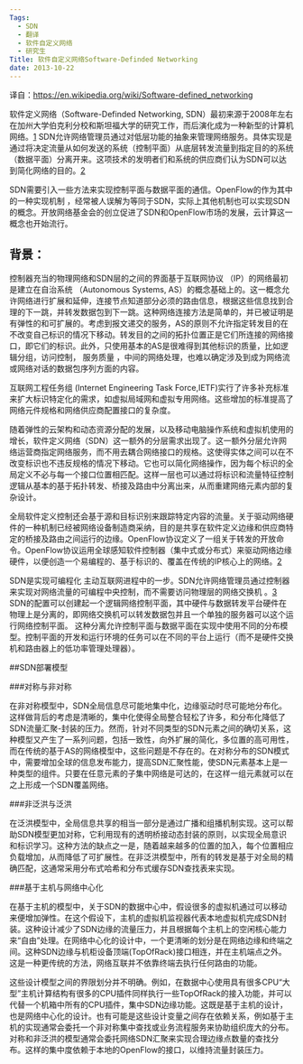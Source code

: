 ```yaml
---
Tags:
  - SDN
  - 翻译
  - 软件自定义网络
  - 研究生
Title: 软件自定义网络Software-Definded Networking
date: 2013-10-22
---
```


译自：https://en.wikipedia.org/wiki/Software-defined_networking

软件定义网络（Software-Definded Networking, SDN）最初来源于2008年左右在加州大学伯克利分校和斯坦福大学的研究工作，而后演化成为一种新型的计算机网络。[1] SDN允许网络管理员通过对低层功能的抽象来管理网络服务。具体实现是通过将决定流量从如何发送的系统（控制平面）从底层转发流量到指定目的的系统（数据平面）分离开来。这项技术的发明者们和系统的供应商们认为SDN可以达到简化网络的目的。[2]
<!--more-->
SDN需要引入一些方法来实现控制平面与数据平面的通信。OpenFlow的作为其中的一种实现机制 ，经常被人误解为等同于SDN，实际上其他机制也可以实现SDN的概念。开放网络基金会的创立促进了SDN和OpenFlow市场的发展，云计算这一概念也开始流行。

## 背景：

控制器充当的物理网络和SDN层的之间的界面基于互联网协议 （IP）的网络最初是建立在自治系统 （Autonomous Systems, AS）的概念基础上的。这一概念允许网络进行扩展和延伸，连接节点知道部分必须的路由信息，根据这些信息找到合理的下一跳，并转发数据包到下一跳。这种网络连接方法是简单的，并已被证明是有弹性的和可扩展的。考虑到报文递交的服务，AS的原则不允许指定转发目的在不改变自己标识的情况下移动。转发目的之间的拓扑位置正是它们所连接的网络接口，即它们的标识。此外，只使用基本的AS是很难得到其他标识的质量，比如逻辑分组，访问控制， 服务质量 ，中间的网络处理，也难以确定涉及到成为网络流或网络对话的数据包序列方面的内容。

互联网工程任务组 (Internet Engineering Task Force,IETF)实行了许多补充标准来扩大标识特定化的需求，如虚拟局域网和虚拟专用网络。这些增加的标准提高了网络元件规格和网络供应商配置接口的复杂度。

随着弹性的云架构和动态资源分配的发展，以及移动电脑操作系统和虚拟机使用的增长，软件定义网络（SDN）这一额外的分层需求出现了。这一额外分层允许网络运营商指定网络服务，而不用去耦合网络接口的规格。这使得实体之间可以在不改变标识也不违反规格的情况下移动。它也可以简化网络操作，因为每个标识的全局定义不必与每一个接口位置相匹配。这样一层也可以通过将标识和流量特征控制逻辑从基本的基于拓扑转发、桥接及路由中分离出来，从而重建网络元素内部的复杂设计。

全局软件定义控制还会基于源和目标识别来跟踪特定内容的流量。关于驱动网络硬件的一种机制已经被网络设备制造商采纳，目的是共享在软件定义边缘和供应商特定的桥接及路由之间运行的边缘。OpenFlow协议定义了一组关于转发的开放命令。OpenFlow协议运用全球感知软件控制器（集中式或分布式）来驱动网络边缘硬件，以便创造一个易编程的、基于标识的、覆盖在传统的IP核心上的网络。[2]

SDN是实现可编程化 主动互联网进程中的一步。SDN允许网络管理员通过控制器来实现对网络流量的可编程中央控制，而不需要访问物理层的网络交换机 。[3][4] SDN的配置可以创建起一个逻辑网络控制平面，其中硬件与数据转发平台硬件在物理上是分离的，即网络交换机可以转发数据包并且一个单独的服务器可以这个运行网络控制平面。 这种分离允许控制平面与数据平面在实现中使用不同的分布模型。控制平面的开发和运行环境的任务可以在不同的平台上运行（而不是硬件交换机和路由器上的低功率管理处理器）。

##SDN部署模型

###对称与非对称

在非对称模型中，SDN全局信息尽可能地集中化，边缘驱动时尽可能地分布化。这样做背后的考虑是清晰的，集中化使得全局整合轻松了许多，和分布化降低了SDN流量汇聚-封装的压力。然而，针对不同类型的SDN元素之间的确切关系，这种模型又产生了一系列问题，包括一致性，向外扩展的简化，多位置的高可用性，而在传统的基于AS的网络模型中，这些问题是不存在的。在对称分布的SDN模式中，需要增加全球的信息发布能力，提高SDN汇聚性能，使SDN元素基本上是一种类型的组件。只要在任意元素的子集中网络是可达的，在这样一组元素就可以在之上形成一个SDN覆盖网络。

###非泛洪与泛洪

在泛洪模型中，全局信息共享的相当一部分是通过广播和组播机制实现。这可以帮助SDN模型更加对称，它利用现有的透明桥接动态封装的原则，以实现全局意识和标识学习。这种方法的缺点之一是，随着越来越多的位置的加入，每个位置相应负载增加，从而降低了可扩展性。在非泛洪模型中，所有的转发是基于对全局的精确匹配，这通常采用分布式哈希和分布式缓存SDN查找表来实现。

###基于主机与网络中心化

在基于主机的模型中，关于SDN的数据中心中，假设很多的虚拟机通过可以移动来便增加弹性。在这个假设下，主机的虚拟机监视器代表本地虚拟机完成SDN封装。这种设计减少了SDN边缘的流量压力，并且根据每个主机上的空闲核心能力来“自由”处理。在网络中心化的设计中，一个更清晰的划分是在网络边缘和终端之间。这种SDN边缘与机柜设备顶端(TopOfRack)接口相连，并在主机端点之外。这是一种更传统的方法，网络互联并不依靠终端去执行任何路由的功能。

这些设计模型之间的界限划分并不明确。例如，在数据中心使用具有很多CPU“大型”主机计算结构有很多的CPU插件同样执行一些TopOfRack的接入功能，并可以代替一个机箱中所有的CPU插件，集中SDN边缘功能。这既是基于主机的设计，也是网络中心化的设计。也有可能是这些设计变量之间存在依赖关系，例如基于主机的实现通常会委托一个非对称集中查找或业务流程服务来协助组织庞大的分布。对称和非泛洪的模型通常会委托网络SDN汇聚来实现合理边缘点数量的查找分布。这样的集中度依赖于本地的OpenFlow的接口，以维持流量封装压力。


[1]: https://en.wikipedia.org/wiki/Software-defined_networking#cite_note-1
[2]: https://en.wikipedia.org/wiki/Software-defined_networking#cite_note-white-2
[3]: https://en.wikipedia.org/wiki/Software-defined_networking#cite_note-3
[4]: https://en.wikipedia.org/wiki/Software-defined_networking#cite_note-4
